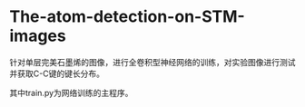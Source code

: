 # The-atom-detection-on-STM-images

针对单层完美石墨烯的图像，进行全卷积型神经网络的训练，对实验图像进行测试并获取C-C键的键长分布。

其中train.py为网络训练的主程序。
